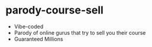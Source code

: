 # parody-course-sell

- Vibe-coded
- Parody of online gurus that try to sell you their course
- Guaranteed Millions
